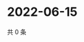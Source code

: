 # 2022-06-15

共 0 条

<!-- BEGIN WEIBO -->
<!-- 最后更新时间 Wed Jun 15 2022 08:30:35 GMT+0800 (China Standard Time) -->

<!-- END WEIBO -->
